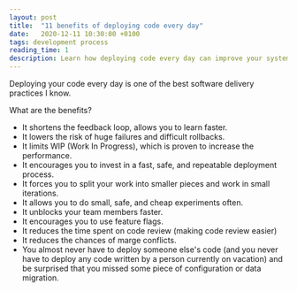 ```yaml
---
layout: post
title:  "11 benefits of deploying code every day"
date:   2020-12-11 10:30:00 +0100
tags: development process
reading_time: 1
description: Learn how deploying code every day can improve your system and your team efficiency.
---
```


Deploying your code every day is one of the best software delivery practices I
know.

What are the benefits?

- It shortens the feedback loop, allows you to learn faster.
- It lowers the risk of huge failures and difficult rollbacks.
- It limits WIP (Work In Progress), which is proven to increase the performance.
- It encourages you to invest in a fast, safe, and repeatable deployment
  process.
- It forces you to split your work into smaller pieces and work in small
  iterations.
- It allows you to do small, safe, and cheap experiments often.
- It unblocks your team members faster.
- It encourages you to use feature flags.
- It reduces the time spent on code review (making code review easier)
- It reduces the chances of marge conflicts.
- You almost never have to deploy someone else's code (and you never have to
  deploy any code written by a person currently on vacation) and be surprised
  that you missed some piece of configuration or data migration.
